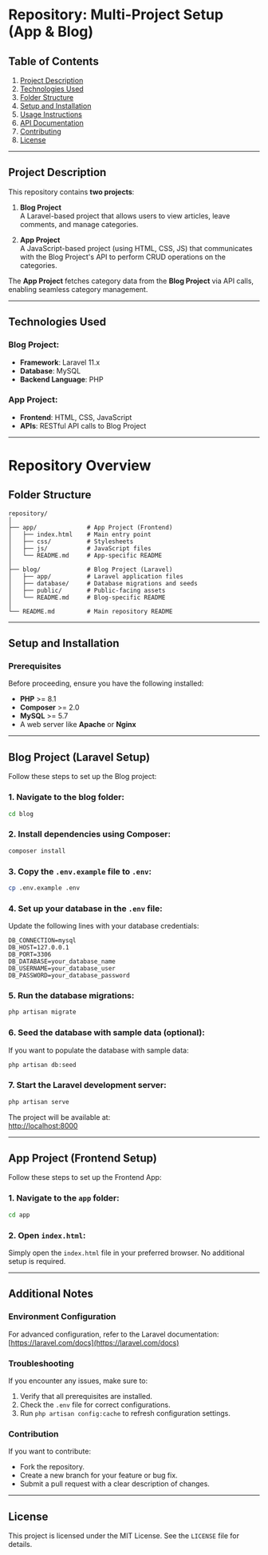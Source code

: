 # Repository: Multi-Project Setup (App & Blog)

## Table of Contents
1. [Project Description](#project-description)
2. [Technologies Used](#technologies-used)
3. [Folder Structure](#folder-structure)
4. [Setup and Installation](#setup-and-installation)
5. [Usage Instructions](#usage-instructions)
6. [API Documentation](#api-documentation)
7. [Contributing](#contributing)
8. [License](#license)

---

## Project Description

This repository contains **two projects**: 

1. **Blog Project**  
   A Laravel-based project that allows users to view articles, leave comments, and manage categories.  

2. **App Project**  
   A JavaScript-based project (using HTML, CSS, JS) that communicates with the Blog Project's API to perform CRUD operations on the categories.  

The **App Project** fetches category data from the **Blog Project** via API calls, enabling seamless category management.

---

## Technologies Used

### Blog Project:
- **Framework**: Laravel 11.x  
- **Database**: MySQL  
- **Backend Language**: PHP  

### App Project:
- **Frontend**: HTML, CSS, JavaScript  
- **APIs**: RESTful API calls to Blog Project  

---

# Repository Overview

## Folder Structure

```plaintext
repository/
│
├── app/              # App Project (Frontend)
│   ├── index.html    # Main entry point
│   ├── css/          # Stylesheets
│   ├── js/           # JavaScript files
│   └── README.md     # App-specific README
│
├── blog/             # Blog Project (Laravel)
│   ├── app/          # Laravel application files
│   ├── database/     # Database migrations and seeds
│   ├── public/       # Public-facing assets
│   └── README.md     # Blog-specific README
│
└── README.md         # Main repository README
```

---

## Setup and Installation

### Prerequisites
Before proceeding, ensure you have the following installed:

- **PHP** >= 8.1  
- **Composer** >= 2.0  
- **MySQL** >= 5.7  
- A web server like **Apache** or **Nginx**  

---

## Blog Project (Laravel Setup)

Follow these steps to set up the Blog project:

### 1. Navigate to the blog folder:
```bash
cd blog
```

### 2. Install dependencies using Composer:
```bash
composer install
```

### 3. Copy the `.env.example` file to `.env`:
```bash
cp .env.example .env
```

### 4. Set up your database in the `.env` file:

Update the following lines with your database credentials:
```env
DB_CONNECTION=mysql
DB_HOST=127.0.0.1
DB_PORT=3306
DB_DATABASE=your_database_name
DB_USERNAME=your_database_user
DB_PASSWORD=your_database_password
```

### 5. Run the database migrations:
```bash
php artisan migrate
```

### 6. Seed the database with sample data (optional):
If you want to populate the database with sample data:
```bash
php artisan db:seed
```

### 7. Start the Laravel development server:
```bash
php artisan serve
```

The project will be available at:  
[http://localhost:8000](http://localhost:8000)

---

## App Project (Frontend Setup)

Follow these steps to set up the Frontend App:

### 1. Navigate to the `app` folder:
```bash
cd app
```

### 2. Open `index.html`:
Simply open the `index.html` file in your preferred browser. No additional setup is required.

---

## Additional Notes

### Environment Configuration
For advanced configuration, refer to the Laravel documentation:  
[https://laravel.com/docs](https://laravel.com/docs)

### Troubleshooting
If you encounter any issues, make sure to:
1. Verify that all prerequisites are installed.
2. Check the `.env` file for correct configurations.
3. Run `php artisan config:cache` to refresh configuration settings.

### Contribution
If you want to contribute:
- Fork the repository.
- Create a new branch for your feature or bug fix.
- Submit a pull request with a clear description of changes.

---

## License
This project is licensed under the MIT License. See the `LICENSE` file for details.


